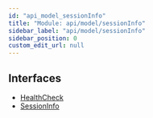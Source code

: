 ```yaml
---
id: "api_model_sessionInfo"
title: "Module: api/model/sessionInfo"
sidebar_label: "api/model/sessionInfo"
sidebar_position: 0
custom_edit_url: null
---
```


## Interfaces

- [HealthCheck](/api/interfaces/api_model_sessionInfo.HealthCheck.md)
- [SessionInfo](/api/interfaces/api_model_sessionInfo.SessionInfo.md)
